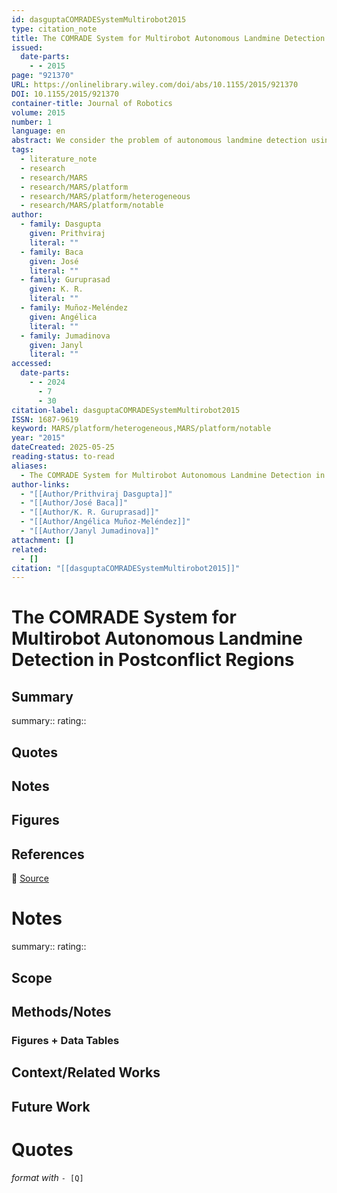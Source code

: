 ```yaml
---
id: dasguptaCOMRADESystemMultirobot2015
type: citation_note
title: The COMRADE System for Multirobot Autonomous Landmine Detection in Postconflict Regions
issued:
  date-parts:
    - - 2015
page: "921370"
URL: https://onlinelibrary.wiley.com/doi/abs/10.1155/2015/921370
DOI: 10.1155/2015/921370
container-title: Journal of Robotics
volume: 2015
number: 1
language: en
abstract: We consider the problem of autonomous landmine detection using a team of mobile robots. Previous research on robotic landmine detection mostly employs a single robot equipped with a landmine detection sensor to detect landmines. We envisage that the quality of landmine detection can be significantly improved if multiple robots are coordinated to detect landmines in a cooperative manner by incrementally fusing the landmine-related sensor information they collect and then use that information to visit locations of potential landmines. Towards this objective, we describe a multirobot system called COMRADES to address different aspects of the autonomous landmine detection problem including distributed area coverage to detect and locate landmines, information aggregation to fuse the sensor information obtained by different robots, and multirobot task allocation (MRTA) to enable different robots to determine a suitable sequence to visit locations of potential landmines while reducing the time required and battery expended. We have used commercially available all-terrain robots called Coroware Explorer that are customized with a metal detector to detect metallic objects including landmines, as well as indoor Corobot robots, both in simulation and in physical experiments, to test the different techniques in COMRADES.
tags:
  - literature_note
  - research
  - research/MARS
  - research/MARS/platform
  - research/MARS/platform/heterogeneous
  - research/MARS/platform/notable
author:
  - family: Dasgupta
    given: Prithviraj
    literal: ""
  - family: Baca
    given: José
    literal: ""
  - family: Guruprasad
    given: K. R.
    literal: ""
  - family: Muñoz-Meléndez
    given: Angélica
    literal: ""
  - family: Jumadinova
    given: Janyl
    literal: ""
accessed:
  date-parts:
    - - 2024
      - 7
      - 30
citation-label: dasguptaCOMRADESystemMultirobot2015
ISSN: 1687-9619
keyword: MARS/platform/heterogeneous,MARS/platform/notable
year: "2015"
dateCreated: 2025-05-25
reading-status: to-read
aliases:
  - The COMRADE System for Multirobot Autonomous Landmine Detection in Postconflict Regions
author-links:
  - "[[Author/Prithviraj Dasgupta]]"
  - "[[Author/José Baca]]"
  - "[[Author/K. R. Guruprasad]]"
  - "[[Author/Angélica Muñoz-Meléndez]]"
  - "[[Author/Janyl Jumadinova]]"
attachment: []
related:
  - []
citation: "[[dasguptaCOMRADESystemMultirobot2015]]"
---
```


# The COMRADE System for Multirobot Autonomous Landmine Detection in Postconflict Regions

## Summary
summary::
rating::

## Quotes

## Notes

## Figures

## References

🔗 [Source](https://onlinelibrary.wiley.com/doi/abs/10.1155/2015/921370)

# Notes 
summary::
rating:: 

## Scope
## Methods/Notes
### Figures + Data Tables
## Context/Related Works
## Future Work


# Quotes
 *format with* `- [Q]`
